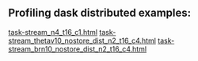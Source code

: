 ## Profiling dask distributed examples:

[task-stream_n4_t16_c1.html](task-stream_n4_t16_c1.html)
[task-stream_thetav10_nostore_dist_n2_t16_c4.html](task-stream_thetav10_nostore_dist_n2_t16_c4.html)
[task-stream_brn10_nostore_dist_n2_t16_c4.html](task-stream_brn10_nostore_dist_n2_t16_c4.html)

